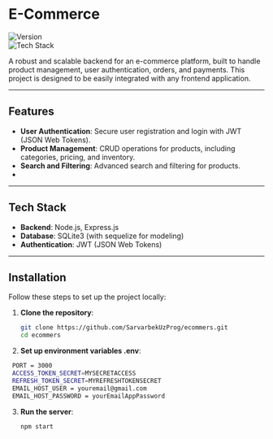 # E-Commerce

![Version](https://img.shields.io/badge/version-1.0.0-green.svg)  
![Tech Stack](https://img.shields.io/badge/tech%20stack-Node.js%20%7C%20Express%20%7C%20)

A robust and scalable backend for an e-commerce platform, built to handle product management, user authentication, orders, and payments. This project is designed to be easily integrated with any frontend application.

---

## Features

- **User Authentication**: Secure user registration and login with JWT (JSON Web Tokens).
- **Product Management**: CRUD operations for products, including categories, pricing, and inventory.
- **Search and Filtering**: Advanced search and filtering for products.
- 
---

## Tech Stack

- **Backend**: Node.js, Express.js
- **Database**: SQLite3 (with sequelize for modeling)
- **Authentication**: JWT (JSON Web Tokens)
---

## Installation

Follow these steps to set up the project locally:

1. **Clone the repository**:
   ```bash
   git clone https://github.com/SarvarbekUzProg/ecommers.git
   cd ecommers
   ```
2. **Set up environment variables .env**:
  ```bash
   PORT = 3000
   ACCESS_TOKEN_SECRET=MYSECRETACCESS
   REFRESH_TOKEN_SECRET=MYREFRESHTOKENSECRET
   EMAIL_HOST_USER = youremail@gmail.com
   EMAIL_HOST_PASSWORD = yourEmailAppPassword
  ```
3. **Run the server**:
   ```bash
   npm start
   ```
  

